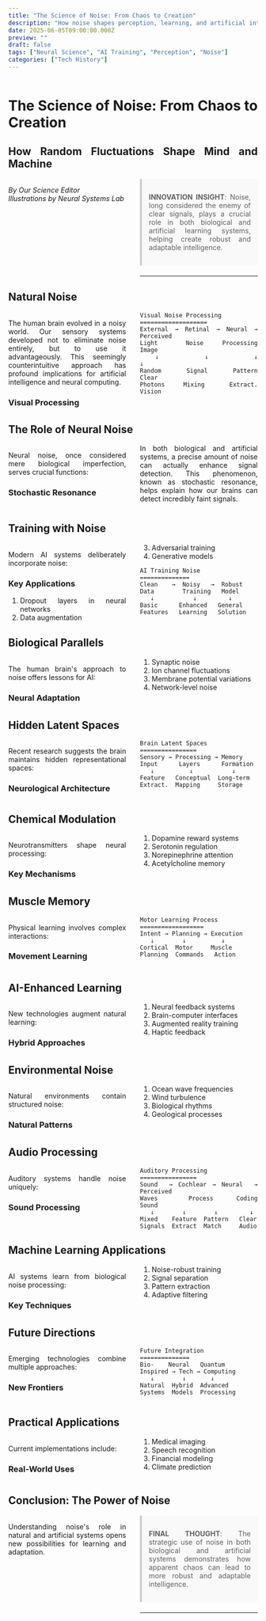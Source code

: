 ```yaml
---
title: "The Science of Noise: From Chaos to Creation"
description: "How noise shapes perception, learning, and artificial intelligence"
date: 2025-06-05T09:00:00.000Z
preview: ""
draft: false
tags: ["Neural Science", "AI Training", "Perception", "Noise"]
categories: ["Tech History"]
---
```


<div class="two-column">

# The Science of Noise: From Chaos to Creation
## How Random Fluctuations Shape Mind and Machine

*By Our Science Editor*  
*Illustrations by Neural Systems Lab*

> **INNOVATION INSIGHT**: Noise, long considered the enemy of clear signals, plays a crucial role in both biological and artificial learning systems, helping create robust and adaptable intelligence.

-------------------

## Natural Noise

The human brain evolved in a noisy world. Our sensory systems developed not to eliminate noise entirely, but to use it advantageously. This seemingly counterintuitive approach has profound implications for artificial intelligence and neural computing.

### Visual Processing

```ascii
Visual Noise Processing
===================
External → Retinal → Neural → Perceived
Light      Noise    Processing Image
   ↓         ↓         ↓         ↓
Random    Signal    Pattern   Clear
Photons   Mixing    Extract.  Vision
```

## The Role of Neural Noise

Neural noise, once considered mere biological imperfection, serves crucial functions:

### Stochastic Resonance

In both biological and artificial systems, a precise amount of noise can actually enhance signal detection. This phenomenon, known as stochastic resonance, helps explain how our brains can detect incredibly faint signals.

## Training with Noise

Modern AI systems deliberately incorporate noise:

### Key Applications

1. Dropout layers in neural networks
2. Data augmentation
3. Adversarial training
4. Generative models

```ascii
AI Training Noise
==============
Clean    →  Noisy   →  Robust
Data        Training   Model
   ↓           ↓         ↓
Basic      Enhanced   General
Features   Learning   Solution
```

## Biological Parallels

The human brain's approach to noise offers lessons for AI:

### Neural Adaptation

1. Synaptic noise
2. Ion channel fluctuations
3. Membrane potential variations
4. Network-level noise

## Hidden Latent Spaces

Recent research suggests the brain maintains hidden representational spaces:

### Neurological Architecture

```ascii
Brain Latent Spaces
================
Sensory → Processing → Memory
Input      Layers      Formation
   ↓          ↓           ↓
Feature   Conceptual  Long-term
Extract.  Mapping     Storage
```

## Chemical Modulation

Neurotransmitters shape neural processing:

### Key Mechanisms

1. Dopamine reward systems
2. Serotonin regulation
3. Norepinephrine attention
4. Acetylcholine memory

## Muscle Memory

Physical learning involves complex interactions:

### Movement Learning

```ascii
Motor Learning Process
==================
Intent → Planning → Execution
   ↓        ↓          ↓
Cortical  Motor     Muscle
Planning  Commands   Action
```

## AI-Enhanced Learning

New technologies augment natural learning:

### Hybrid Approaches

1. Neural feedback systems
2. Brain-computer interfaces
3. Augmented reality training
4. Haptic feedback

## Environmental Noise

Natural environments contain structured noise:

### Natural Patterns

1. Ocean wave frequencies
2. Wind turbulence
3. Biological rhythms
4. Geological processes

## Audio Processing

Auditory systems handle noise uniquely:

### Sound Processing

```ascii
Auditory Processing
================
Sound  → Cochlear → Neural  → Perceived
Waves    Process   Coding    Sound
   ↓        ↓        ↓         ↓
Mixed    Feature  Pattern   Clear
Signals  Extract  Match     Audio
```

## Machine Learning Applications

AI systems learn from biological noise processing:

### Key Techniques

1. Noise-robust training
2. Signal separation
3. Pattern extraction
4. Adaptive filtering

## Future Directions

Emerging technologies combine multiple approaches:

### New Frontiers

```ascii
Future Integration
==============
Bio-    Neural   Quantum
Inspired → Tech → Computing
   ↓        ↓       ↓
Natural  Hybrid  Advanced
Systems  Models  Processing
```

## Practical Applications

Current implementations include:

### Real-World Uses

1. Medical imaging
2. Speech recognition
3. Financial modeling
4. Climate prediction

## Conclusion: The Power of Noise

Understanding noise's role in natural and artificial systems opens new possibilities for learning and adaptation.

> **FINAL THOUGHT**: 
> The strategic use of noise in both biological and 
> artificial systems demonstrates how apparent chaos 
> can lead to more robust and adaptable intelligence.

---



</div>

<style>
.two-column {
    column-count: 2;
    column-gap: 2em;
    text-align: justify;
    hyphens: auto;
}

.two-column h1, .two-column h2 {
    column-span: all;
}

.two-column pre {
    white-space: pre-wrap;
    break-inside: avoid;
}

blockquote {
    background: #f9f9f9;
    border-left: 4px solid #ccc;
    margin: 1.5em 0;
    padding: 1em;
    break-inside: avoid;
}

table {
    width: 100%;
    border-collapse: collapse;
    break-inside: avoid;
}

td, th {
    border: 1px solid #ddd;
    padding: 8px;
}
</style>
